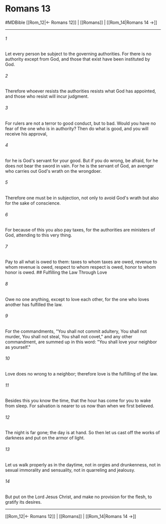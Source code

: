 # Romans 13
#MDBible
[[Rom_12|← Romans 12]] | [[Romans]] | [[Rom_14|Romans 14 →]]

***

###### 1 

Let every person be subject to the governing authorities. For there is no authority except from God, and those that exist have been instituted by God. 

###### 2 

Therefore whoever resists the authorities resists what God has appointed, and those who resist will incur judgment. 

###### 3 

For rulers are not a terror to good conduct, but to bad. Would you have no fear of the one who is in authority? Then do what is good, and you will receive his approval, 

###### 4 

for he is God's servant for your good. But if you do wrong, be afraid, for he does not bear the sword in vain. For he is the servant of God, an avenger who carries out God's wrath on the wrongdoer. 

###### 5 

Therefore one must be in subjection, not only to avoid God's wrath but also for the sake of conscience. 

###### 6 

For because of this you also pay taxes, for the authorities are ministers of God, attending to this very thing. 

###### 7 

Pay to all what is owed to them: taxes to whom taxes are owed, revenue to whom revenue is owed, respect to whom respect is owed, honor to whom honor is owed. ## Fulfilling the Law Through Love 

###### 8 

Owe no one anything, except to love each other, for the one who loves another has fulfilled the law. 

###### 9 

For the commandments, "You shall not commit adultery, You shall not murder, You shall not steal, You shall not covet," and any other commandment, are summed up in this word: "You shall love your neighbor as yourself." 

###### 10 

Love does no wrong to a neighbor; therefore love is the fulfilling of the law. 

###### 11 

Besides this you know the time, that the hour has come for you to wake from sleep. For salvation is nearer to us now than when we first believed. 

###### 12 

The night is far gone; the day is at hand. So then let us cast off the works of darkness and put on the armor of light. 

###### 13 

Let us walk properly as in the daytime, not in orgies and drunkenness, not in sexual immorality and sensuality, not in quarreling and jealousy. 

###### 14 

But put on the Lord Jesus Christ, and make no provision for the flesh, to gratify its desires. 

***

[[Rom_12|← Romans 12]] | [[Romans]] | [[Rom_14|Romans 14 →]]
